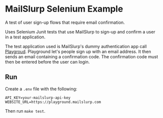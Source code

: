 # MailSlurp Selenium Example
A test of user sign-up flows that require email confirmation.

Uses Selenium Junit tests that use MailSlurp to sign-up and confirm a user in a test application.

The test application used is MailSlurp's dummy authentication app call [Playgroud](https://playground.mailslurp.com). Playground let's people sign up with an email address. It then sends an email containing a confirmation code. The confirmation code must then be entered before the user can login. 

## Run
Create a `.env` file with the following:

```.env
API_KEY=your-mailslurp-api-key
WEBSITE_URL=https://playground.mailslurp.com
```

Then run `make test`.

